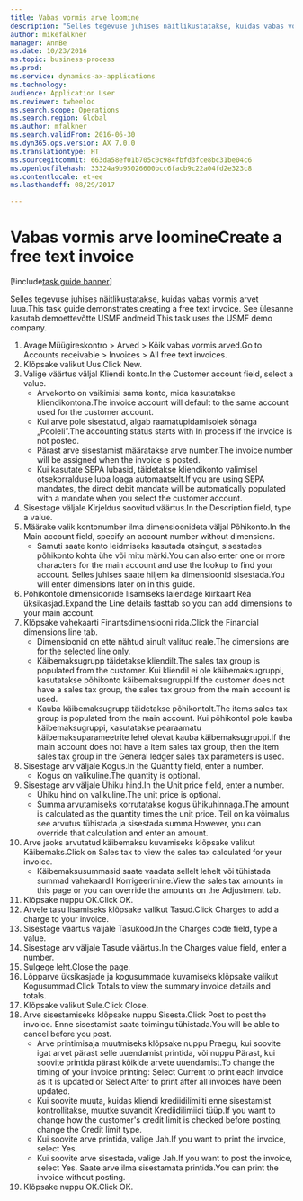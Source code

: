 ```yaml
--- 
title: Vabas vormis arve loomine
description: "Selles tegevuse juhises näitlikustatakse, kuidas vabas vormis arvet luua."
author: mikefalkner
manager: AnnBe
ms.date: 10/23/2016
ms.topic: business-process
ms.prod: 
ms.service: dynamics-ax-applications
ms.technology: 
audience: Application User
ms.reviewer: twheeloc
ms.search.scope: Operations
ms.search.region: Global
ms.author: mfalkner
ms.search.validFrom: 2016-06-30
ms.dyn365.ops.version: AX 7.0.0
ms.translationtype: HT
ms.sourcegitcommit: 663da58ef01b705c0c984fbfd3fce8bc31be04c6
ms.openlocfilehash: 33324a9b95026600bcc6facb9c22a04fd2e323c8
ms.contentlocale: et-ee
ms.lasthandoff: 08/29/2017

---
```

# <a name="create-a-free-text-invoice"></a><span data-ttu-id="cbf53-103">Vabas vormis arve loomine</span><span class="sxs-lookup"><span data-stu-id="cbf53-103">Create a free text invoice</span></span>

[!include[task guide banner](../../includes/task-guide-banner.md)]

<span data-ttu-id="cbf53-104">Selles tegevuse juhises näitlikustatakse, kuidas vabas vormis arvet luua.</span><span class="sxs-lookup"><span data-stu-id="cbf53-104">This task guide demonstrates creating a free text invoice.</span></span> <span data-ttu-id="cbf53-105">See ülesanne kasutab demoettevõtte USMF andmeid.</span><span class="sxs-lookup"><span data-stu-id="cbf53-105">This task uses the USMF demo company.</span></span>

1. <span data-ttu-id="cbf53-106">Avage Müügireskontro > Arved > Kõik vabas vormis arved.</span><span class="sxs-lookup"><span data-stu-id="cbf53-106">Go to Accounts receivable > Invoices > All free text invoices.</span></span>
2. <span data-ttu-id="cbf53-107">Klõpsake valikut Uus.</span><span class="sxs-lookup"><span data-stu-id="cbf53-107">Click New.</span></span>
3. <span data-ttu-id="cbf53-108">Valige väärtus väljal Kliendi konto.</span><span class="sxs-lookup"><span data-stu-id="cbf53-108">In the Customer account field, select a value.</span></span>
    * <span data-ttu-id="cbf53-109">Arvekonto on vaikimisi sama konto, mida kasutatakse kliendikontona.</span><span class="sxs-lookup"><span data-stu-id="cbf53-109">The invoice account will default to the same account used for the customer account.</span></span>   
    * <span data-ttu-id="cbf53-110">Kui arve pole sisestatud, algab raamatupidamisolek sõnaga „Pooleli”.</span><span class="sxs-lookup"><span data-stu-id="cbf53-110">The accounting status starts with In process if the invoice is not posted.</span></span>   
    * <span data-ttu-id="cbf53-111">Pärast arve sisestamist määratakse arve number.</span><span class="sxs-lookup"><span data-stu-id="cbf53-111">The invoice number will be assigned when the invoice is posted.</span></span>  
    * <span data-ttu-id="cbf53-112">Kui kasutate SEPA lubasid, täidetakse kliendikonto valimisel otsekorralduse luba loaga automaatselt.</span><span class="sxs-lookup"><span data-stu-id="cbf53-112">If you are using SEPA mandates, the direct debit mandate will be automatically populated with a mandate when you select the customer account.</span></span>  
4. <span data-ttu-id="cbf53-113">Sisestage väljale Kirjeldus soovitud väärtus.</span><span class="sxs-lookup"><span data-stu-id="cbf53-113">In the Description field, type a value.</span></span>
5. <span data-ttu-id="cbf53-114">Määrake valik kontonumber ilma dimensioonideta väljal Põhikonto.</span><span class="sxs-lookup"><span data-stu-id="cbf53-114">In the Main account field, specify an account number without dimensions.</span></span>
    * <span data-ttu-id="cbf53-115">Samuti saate konto leidmiseks kasutada otsingut, sisestades põhikonto kohta ühe või mitu märki.</span><span class="sxs-lookup"><span data-stu-id="cbf53-115">You can also enter one or more characters for the main account and use the lookup to find your account.</span></span> <span data-ttu-id="cbf53-116">Selles juhises saate hiljem ka dimensioonid sisestada.</span><span class="sxs-lookup"><span data-stu-id="cbf53-116">You will enter dimensions later on in this guide.</span></span>  
6. <span data-ttu-id="cbf53-117">Põhikontole dimensioonide lisamiseks laiendage kiirkaart Rea üksikasjad.</span><span class="sxs-lookup"><span data-stu-id="cbf53-117">Expand the Line details fasttab so you can add dimensions to your main account.</span></span>
7. <span data-ttu-id="cbf53-118">Klõpsake vahekaarti Finantsdimensiooni rida.</span><span class="sxs-lookup"><span data-stu-id="cbf53-118">Click the Financial dimensions line tab.</span></span>
    * <span data-ttu-id="cbf53-119">Dimensioonid on ette nähtud ainult valitud reale.</span><span class="sxs-lookup"><span data-stu-id="cbf53-119">The dimensions are for the selected line only.</span></span>    
    * <span data-ttu-id="cbf53-120">Käibemaksugrupp täidetakse kliendilt.</span><span class="sxs-lookup"><span data-stu-id="cbf53-120">The sales tax group is populated from the customer.</span></span> <span data-ttu-id="cbf53-121">Kui kliendil ei ole käibemaksugruppi, kasutatakse põhikonto käibemaksugruppi.</span><span class="sxs-lookup"><span data-stu-id="cbf53-121">If the customer does not have a sales tax group, the sales tax group from the main account is used.</span></span>  
    * <span data-ttu-id="cbf53-122">Kauba käibemaksugrupp täidetakse põhikontolt.</span><span class="sxs-lookup"><span data-stu-id="cbf53-122">The items sales tax group is populated from the main account.</span></span> <span data-ttu-id="cbf53-123">Kui põhikontol pole kauba käibemaksugruppi, kasutatakse pearaamatu käibemaksuparameetrite lehel olevat kauba käibemaksugruppi.</span><span class="sxs-lookup"><span data-stu-id="cbf53-123">If the main account does not have a item sales tax group, then the item sales tax group in the General ledger sales tax parameters is used.</span></span>    
8. <span data-ttu-id="cbf53-124">Sisestage arv väljale Kogus.</span><span class="sxs-lookup"><span data-stu-id="cbf53-124">In the Quantity field, enter a number.</span></span>
    * <span data-ttu-id="cbf53-125">Kogus on valikuline.</span><span class="sxs-lookup"><span data-stu-id="cbf53-125">The quantity is optional.</span></span>  
9. <span data-ttu-id="cbf53-126">Sisestage arv väljale Ühiku hind.</span><span class="sxs-lookup"><span data-stu-id="cbf53-126">In the Unit price field, enter a number.</span></span>
    * <span data-ttu-id="cbf53-127">Ühiku hind on valikuline.</span><span class="sxs-lookup"><span data-stu-id="cbf53-127">The unit price is optional.</span></span>  
    * <span data-ttu-id="cbf53-128">Summa arvutamiseks korrutatakse kogus ühikuhinnaga.</span><span class="sxs-lookup"><span data-stu-id="cbf53-128">The amount is calculated as the quantity times the unit price.</span></span> <span data-ttu-id="cbf53-129">Teil on ka võimalus see arvutus tühistada ja sisestada summa.</span><span class="sxs-lookup"><span data-stu-id="cbf53-129">However, you can override that calculation and enter an amount.</span></span>  
10. <span data-ttu-id="cbf53-130">Arve jaoks arvutatud käibemaksu kuvamiseks klõpsake valikut Käibemaks.</span><span class="sxs-lookup"><span data-stu-id="cbf53-130">Click on Sales tax to view the sales tax calculated for your invoice.</span></span>
    * <span data-ttu-id="cbf53-131">Käibemaksusummasid saate vaadata sellelt lehelt või tühistada summad vahekaardil Korrigeerimine.</span><span class="sxs-lookup"><span data-stu-id="cbf53-131">View the sales tax amounts in this page or you can override the amounts on the Adjustment tab.</span></span>  
11. <span data-ttu-id="cbf53-132">Klõpsake nuppu OK.</span><span class="sxs-lookup"><span data-stu-id="cbf53-132">Click OK.</span></span>
12. <span data-ttu-id="cbf53-133">Arvele tasu lisamiseks klõpsake valikut Tasud.</span><span class="sxs-lookup"><span data-stu-id="cbf53-133">Click Charges to add a charge to your invoice.</span></span> 
13. <span data-ttu-id="cbf53-134">Sisestage väärtus väljale Tasukood.</span><span class="sxs-lookup"><span data-stu-id="cbf53-134">In the Charges code field, type a value.</span></span>
14. <span data-ttu-id="cbf53-135">Sisestage arv väljale Tasude väärtus.</span><span class="sxs-lookup"><span data-stu-id="cbf53-135">In the Charges value field, enter a number.</span></span>
15. <span data-ttu-id="cbf53-136">Sulgege leht.</span><span class="sxs-lookup"><span data-stu-id="cbf53-136">Close the page.</span></span>
16. <span data-ttu-id="cbf53-137">Lõpparve üksikasjade ja kogusummade kuvamiseks klõpsake valikut Kogusummad.</span><span class="sxs-lookup"><span data-stu-id="cbf53-137">Click Totals to view the summary invoice details and totals.</span></span>
17. <span data-ttu-id="cbf53-138">Klõpsake valikut Sule.</span><span class="sxs-lookup"><span data-stu-id="cbf53-138">Click Close.</span></span>
18. <span data-ttu-id="cbf53-139">Arve sisestamiseks klõpsake nuppu Sisesta.</span><span class="sxs-lookup"><span data-stu-id="cbf53-139">Click Post to post the invoice.</span></span> <span data-ttu-id="cbf53-140">Enne sisestamist saate toimingu tühistada.</span><span class="sxs-lookup"><span data-stu-id="cbf53-140">You will be able to cancel before you post.</span></span>
    * <span data-ttu-id="cbf53-141">Arve printimisaja muutmiseks klõpsake nuppu Praegu, kui soovite igat arvet pärast selle uuendamist printida, või nuppu Pärast, kui soovite printida pärast kõikide arvete uuendamist.</span><span class="sxs-lookup"><span data-stu-id="cbf53-141">To change the timing of your invoice printing:  Select Current to print each invoice as it is updated   or  Select After to print after all invoices have been updated.</span></span>  
    * <span data-ttu-id="cbf53-142">Kui soovite muuta, kuidas kliendi krediidilimiiti enne sisestamist kontrollitakse, muutke suvandit Krediidilimiidi tüüp.</span><span class="sxs-lookup"><span data-stu-id="cbf53-142">If you want to change how the customer's credit limit is checked before posting, change the Credit limit type.</span></span>  
    * <span data-ttu-id="cbf53-143">Kui soovite arve printida, valige Jah.</span><span class="sxs-lookup"><span data-stu-id="cbf53-143">If you want to print the invoice, select Yes.</span></span>  
    * <span data-ttu-id="cbf53-144">Kui soovite arve sisestada, valige Jah.</span><span class="sxs-lookup"><span data-stu-id="cbf53-144">If you want to post the invoice, select Yes.</span></span> <span data-ttu-id="cbf53-145">Saate arve ilma sisestamata printida.</span><span class="sxs-lookup"><span data-stu-id="cbf53-145">You can print the invoice without posting.</span></span>  
19. <span data-ttu-id="cbf53-146">Klõpsake nuppu OK.</span><span class="sxs-lookup"><span data-stu-id="cbf53-146">Click OK.</span></span>


